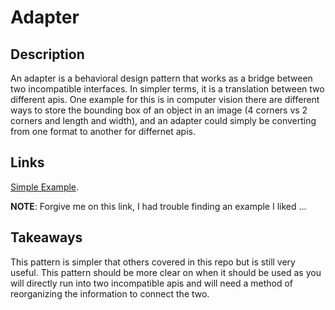 # Adapter

## Description

An adapter is a behavioral design pattern that works as a bridge between two incompatible interfaces. In simpler terms, it is a translation between two different apis. One example for this is in computer vision there are different ways to store the bounding box of an object in an image (4 corners vs 2 corners and length and width), and an adapter could simply be converting from one format to another for differnet apis.

## Links

[Simple Example](https://levelup.gitconnected.com/design-patterns-in-python-adapter-pattern-a5e53ed2c85d).

__NOTE__: Forgive me on this link, I had trouble finding an example I liked ...

## Takeaways

This pattern is simpler that others covered in this repo but is still very useful. This pattern should be more clear on when it should be used as you will directly run into two incompatible apis and will need a method of reorganizing the information to connect the two. 